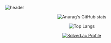 ![header](https://capsule-render.vercel.app/api?type=waving&color=gradient&height=200&section=header&text=🍺yyoungl&fontSize=60&fontColor=ffffff&fontAlign=70)



<div align="center">
  

![Anurag's GitHub stats](https://github-readme-stats.vercel.app/api?username=yyoungl&show_icons=true&theme=buefy) 


![Top Langs](https://github-readme-stats.vercel.app/api/top-langs/?username=yyoungl&layout=compact)

</div>



<div align="center">
  
[![Solved.ac Profile](http://mazassumnida.wtf/api/v2/generate_badge?boj=pisouz7)](https://solved.ac/pisouz7/)  

</div>
